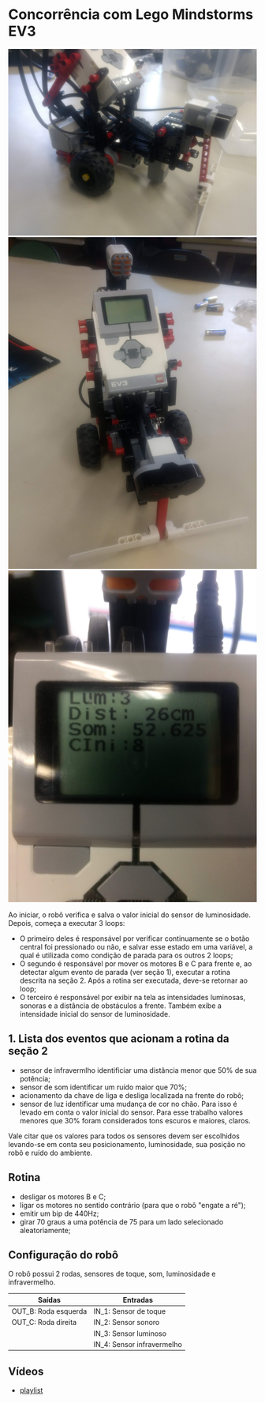 # Concorrência com Lego Mindstorms EV3

![robo1](img/robo1.jpg)
![robo2](img/robo2.jpg)
![visor](img/visor.jpg)

Ao iniciar, o robô verifica e salva o valor inicial do sensor de luminosidade. Depois, começa a executar 3 loops:

- O primeiro deles é responsável por verificar continuamente se o botão central foi pressionado ou não, e salvar esse estado em uma variável, a qual é utilizada como condição de parada para os outros 2 loops;
- O segundo é responsável por mover os motores B e C para frente e, ao detectar algum evento de parada (ver seção 1), executar a rotina descrita na seção 2. Após a rotina ser executada, deve-se retornar ao loop;
- O terceiro é responsável por exibir na tela as intensidades luminosas, sonoras e a distância de obstáculos a frente. Também exibe a intensidade inicial do sensor de luminosidade.

## 1. Lista dos eventos que acionam a rotina da seção 2
- sensor de infravermlho identificiar uma distância menor que 50% de sua potência;
- sensor de som identificar um ruído maior que 70%;
- acionamento da chave de liga e desliga localizada na frente do robô;
- sensor de luz identificar uma mudança de cor no chão. Para isso é levado em conta o valor inicial do sensor. Para esse trabalho valores menores que 30% foram considerados tons escuros e maiores, claros.

Vale citar que os valores para todos os sensores devem ser escolhidos levando-se em conta seu posicionamento, luminosidade, sua posição no robô e ruído do ambiente.

## Rotina
- desligar os motores B e C;
- ligar os motores no sentido contrário (para que o robô "engate a ré");
- emitir um bip de 440Hz;
- girar 70 graus a uma potência de 75 para um lado selecionado aleatoriamente;

## Configuração do robô

O robô possui 2 rodas, sensores de toque, som, luminosidade e infravermelho.

| Saídas               | Entradas                   |
|----------------------|----------------------------|
| OUT_B: Roda esquerda | IN_1: Sensor de toque      |
| OUT_C: Roda direita  | IN_2: Sensor sonoro        |
|                      | IN_3: Sensor luminoso      |
|                      | IN_4: Sensor infravermelho |

## Vídeos
- [playlist](https://www.youtube.com/playlist?list=PL-Vy8N4zUqm7ku3F079IFO2XA9thoRVkX)
